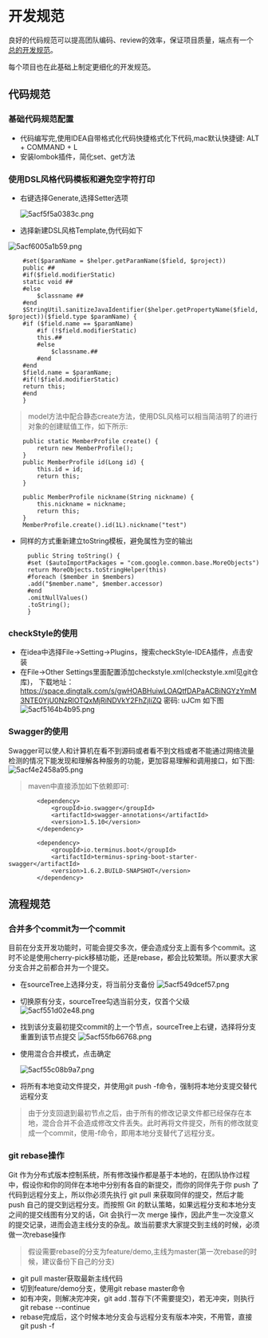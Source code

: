 # 开发规范

良好的代码规范可以提高团队编码、review的效率，保证项目质量，端点有一个[总的开发规范](http://docs.terminus.io/backend/standard/)。

每个项目也在此基础上制定更细化的开发规范。

## 代码规范
### 基础代码规范配置

* 代码编写完,使用IDEA自带格式化代码快捷格式化下代码,mac默认快捷键: ALT + COMMAND + L
* 安装lombok插件，简化set、get方法

### 使用DSL风格代码模板和避免空字符打印

* 右键选择Generate,选择Setter选项

	![5acf5f5a0383c.png](https://i.loli.net/2018/04/12/5acf5f5a0383c.png)
	
* 选择新建DSL风格Template,伪代码如下

![5acf6005a1b59.png](https://i.loli.net/2018/04/12/5acf6005a1b59.png)

		#set($paramName = $helper.getParamName($field, $project))
		public ##
		#if($field.modifierStatic)
		static void ##
		#else
		    $classname ##
		#end
		$StringUtil.sanitizeJavaIdentifier($helper.getPropertyName($field, $project))($field.type $paramName) {
		#if ($field.name == $paramName)
		    #if (!$field.modifierStatic)
		    this.##
		    #else
		        $classname.##
		    #end
		#end
		$field.name = $paramName;
		#if(!$field.modifierStatic)
		return this;
		#end
		}
	
	
> model方法中配合静态create方法，使用DSL风格可以相当简洁明了的进行对象的创建赋值工作，如下所示:
 
	    public static MemberProfile create() {
	        return new MemberProfile();
	    }
	    public MemberProfile id(Long id) {
		    this.id = id;
		    return this;
		}
	
	    public MemberProfile nickname(String nickname) {
	        this.nickname = nickname;
	        return this;
	    }
	    MemberProfile.create().id(1L).nickname("test")
	    
* 同样的方式重新建立toString模板，避免属性为空的输出

		public String toString() {
		#set ($autoImportPackages = "com.google.common.base.MoreObjects")
		return MoreObjects.toStringHelper(this)
		#foreach ($member in $members)
		.add("$member.name", $member.accessor)
		#end
		.omitNullValues()
		.toString();
		}

### checkStyle的使用

* 在idea中选择File->Setting->Plugins，搜索checkStyle-IDEA插件，点击安装
* 在File->Other Settings里面配置添加checkstyle.xml(checkstyle.xml见git仓库)，
下载地址：https://space.dingtalk.com/s/gwHOABHuiwLOAQtfDAPaACBiNGYzYmM3NTE0YjU0NzRlOTQxMjRiNDVkY2FhZjliZQ 
密码: uJCm
如下图
![5acf5164b4b95.png](https://i.loli.net/2018/04/12/5acf5164b4b95.png)

### Swagger的使用
Swagger可以使人和计算机在看不到源码或者看不到文档或者不能通过网络流量检测的情况下能发现和理解各种服务的功能，更加容易理解和调用接口，如下图:
![5acf4e2458a95.png](https://i.loli.net/2018/04/12/5acf4e2458a95.png)

> maven中直接添加如下依赖即可:

			<dependency>
				<groupId>io.swagger</groupId>
				<artifactId>swagger-annotations</artifactId>
				<version>1.5.10</version>
			</dependency>	
			
			<dependency>
				<groupId>io.terminus.boot</groupId>
				<artifactId>terminus-spring-boot-starter-swagger</artifactId>
				<version>1.6.2.BUILD-SNAPSHOT</version>
			</dependency>

## 流程规范

### 合并多个commit为一个commit

目前在分支开发功能时，可能会提交多次，便会造成分支上面有多个commit。这时不论是使用cherry-pick移植功能，还是rebase，都会比较繁琐。所以要求大家分支合并之前都合并为一个提交。

* 在sourceTree上选择分支，将当前分支备份
	![5acf549dcef57.png](https://i.loli.net/2018/04/12/5acf549dcef57.png)
* 切换原有分支，sourceTree勾选当前分支，仅首个父级
	![5acf551d02e48.png](https://i.loli.net/2018/04/12/5acf551d02e48.png)
* 找到该分支最初提交commit的上一个节点，sourceTree上右键，选择将分支重置到该节点提交
	![5acf55fb66768.png](https://i.loli.net/2018/04/12/5acf55fb66768.png)
* 使用混合合并模式，点击确定

	![5acf55c08b9a7.png](https://i.loli.net/2018/04/12/5acf55c08b9a7.png)
* 将所有本地变动文件提交，并使用git push -f命令，强制将本地分支提交替代远程分支

> 由于分支回退到最初节点之后，由于所有的修改记录文件都已经保存在本地，混合合并不会造成修改文件丢失。此时再将文件提交，所有的修改就变成一个commit，使用-f命令，即用本地分支替代了远程分支。

### git rebase操作

Git 作为分布式版本控制系统，所有修改操作都是基于本地的，在团队协作过程中，假设你和你的同伴在本地中分别有各自的新提交，而你的同伴先于你 push 了代码到远程分支上，所以你必须先执行 git pull 来获取同伴的提交，然后才能 push 自己的提交到远程分支。而按照 Git 的默认策略，如果远程分支和本地分支之间的提交线图有分叉的话，Git 会执行一次 merge 操作，因此产生一次没意义的提交记录，进而会造主线分支的杂乱。故当前要求大家提交到主线的时候，必须做一次rebase操作

> 假设需要rebase的分支为feature/demo,主线为master(第一次rebase的时候，建议备份下自己的分支)

* git pull master获取最新主线代码
* 切到feature/demo分支，使用git rebase master命令
* 如有冲突，则解决完冲突，git add .暂存下(不需要提交)，若无冲突，则执行 git rebase --continue
* rebase完成后，这个时候本地分支会与远程分支有版本冲突，不用管，直接git push -f




